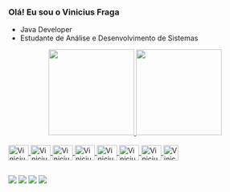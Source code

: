 ### Olá! Eu sou o Vinicius Fraga


- Java Developer 
- Estudante de Análise e Desenvolvimento de Sistemas
<div align="center">
  <a href="https://github.com/viniciussfraga">
  <img height="170em" src="https://github-readme-stats.vercel.app/api?username=viniciussfraga&show_icons=true&theme=cobalt&include_all_commits=true&count_private=true"/>
  <img height="170em" src="https://github-readme-stats.vercel.app/api/top-langs/?username=viniciussfraga&layout=compact&langs_count=7&theme=cobalt"/>
</div>
 
<div style="display: inline_block"><br>
  <img align="center" alt="Vinicius-Java" height="30" width="40" src="https://cdn.jsdelivr.net/gh/devicons/devicon/icons/java/java-original.svg"/>
  <img align="center" alt="Vinicius-MySQL" height="30" width="40" src="https://cdn.jsdelivr.net/gh/devicons/devicon/icons/mysql/mysql-original-wordmark.svg"/>
  <img align="center" alt="Vinicius-Apache" height="30" width="40" src="https://cdn.jsdelivr.net/gh/devicons/devicon/icons/apache/apache-original-wordmark.svg"/>
  <img align="center" alt="Vinicius-Spring" height="30" width="40" src="https://cdn.jsdelivr.net/gh/devicons/devicon/icons/spring/spring-original-wordmark.svg"/>
  <img align="center" alt="Vinicius-MongoDB" height="30" width="40" src="https://cdn.jsdelivr.net/gh/devicons/devicon/icons/mongodb/mongodb-original-wordmark.svg" />
  <img align="center" alt="Vinicius-Github" height="30" width="40" src="https://cdn.jsdelivr.net/gh/devicons/devicon/icons/github/github-original.svg"/>
  <img align="center" alt="Vinicius-Git" height="30" width="40" src="https://cdn.jsdelivr.net/gh/devicons/devicon/icons/git/git-original-wordmark.svg"/>
  <img align="center" alt="Vinicius-Eclipse" height="30" width="30" src="https://www.eclipse.org/downloads/assets/public/images/logo-eclipse.png"/>
  </div>
  
##

<div> 
  <a href="https://instagram.com/viniciusfrg_" target="_blank"><img src="https://img.shields.io/badge/-Instagram-%23E4405F?style=for-the-badge&logo=instagram&logoColor=white" target="_blank"></a>
 <a href="https://discord.gg/" target="_blank"><img src="https://img.shields.io/badge/Discord-7289DA?style=for-the-badge&logo=discord&logoColor=white" target="_blank"></a> 
  <a href = "mailto:viniciusfrg@outlook.com.br"><img src="https://img.shields.io/badge/-Gmail-%23333?style=for-the-badge&logo=gmail&logoColor=white" target="_blank"></a>
  <a href="https://www.linkedin.com/in/vinicius-fraga-1974b1249/" target="_blank"><img src="https://img.shields.io/badge/-LinkedIn-%230077B5?style=for-the-badge&logo=linkedin&logoColor=white" target="_blank"></a> 
  
</div>
